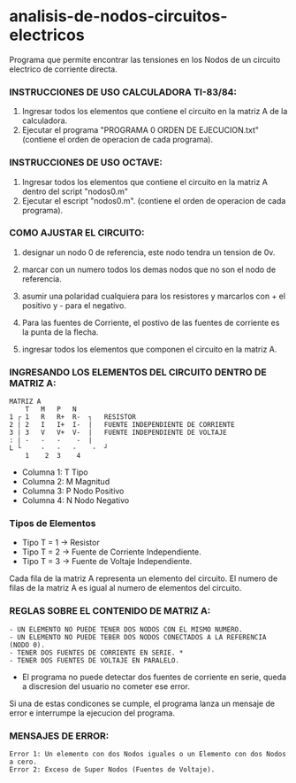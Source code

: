 # analisis-de-nodos-circuitos-electricos
Programa que permite encontrar las tensiones en los Nodos de un circuito electrico de corriente directa. 

### INSTRUCCIONES DE USO CALCULADORA TI-83/84:
1) Ingresar todos los elementos que contiene el circuito en la matriz A de la calculadora.
2) Ejecutar el programa "PROGRAMA 0 ORDEN DE EJECUCION.txt" (contiene el orden de operacion de cada programa). 
	
### INSTRUCCIONES DE USO OCTAVE:
1) Ingresar todos los elementos que contiene el circuito en la matriz A dentro del script "nodos0.m" 
2) Ejecutar el escript "nodos0.m". (contiene el orden de operacion de cada programa). 

### COMO AJUSTAR EL CIRCUITO:

1) designar un nodo 0 de referencia, este nodo tendra un tension de 0v.
 
2) marcar con un numero todos los demas nodos que no son el nodo de referencia.
 
3) asumir una polaridad cualquiera para los resistores y marcarlos con + el positivo y - para el negativo.
 
4) Para las fuentes de Corriente, el postivo de las fuentes de corriente es la punta de la flecha.
	
5) ingresar todos los elementos que componen el circuito en la matriz A.

### INGRESANDO LOS ELEMENTOS DEL CIRCUITO DENTRO DE MATRIZ A:
		
	MATRIZ A 
    	T  	M	P	N		
	1 ┌	1	R	R+ 	R-	┐	RESISTOR		
	2 |	2	I	I+ 	I-	|	FUENTE INDEPENDIENTE DE CORRIENTE 
	3 |	3	V	V+ 	V- 	|	FUENTE INDEPENDIENTE DE VOLTAJE
	: |	-	-	-	 -	|
	L └ 	-	-	-	 -	┘
		1	 2	3	 4

* Columna 1: T Tipo
* Columna 2: M Magnitud
* Columna 3: P Nodo Positivo
* Columna 4: N Nodo Negativo
	
### Tipos de Elementos

* Tipo T = 1 -> Resistor
* Tipo T = 2 -> Fuente de Corriente Independiente.
* Tipo T = 3 -> Fuente de Voltaje Independiente.
	
Cada fila de la matriz A representa un elemento del circuito.
El numero de filas de la matriz A es igual al numero de elementos del circuito.	

### REGLAS SOBRE EL CONTENIDO DE MATRIZ A:
	- UN ELEMENTO NO PUEDE TENER DOS NODOS CON EL MISMO NUMERO.
	- UN ELEMENTO NO PUEDE TEBER DOS NODOS CONECTADOS A LA REFERENCIA (NODO 0).
	- TENER DOS FUENTES DE CORRIENTE EN SERIE. *
	- TENER DOS FUENTES DE VOLTAJE EN PARALELO.

* El programa no puede detectar dos fuentes de corriente en serie, queda a discresion del usuario no cometer ese error.	

Si una de estas condicones se cumple, el programa lanza un mensaje de error e interrumpe la ejecucion del programa. 	

### MENSAJES DE ERROR:
	Error 1: Un elemento con dos Nodos iguales o un Elemento con dos Nodos a cero.
	Error 2: Exceso de Super Nodos (Fuentes de Voltaje).
